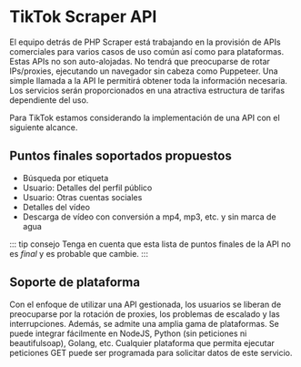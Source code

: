 # TikTok Scraper API

El equipo detrás de PHP Scraper está trabajando en la provisión de APIs comerciales para varios casos de uso común así como para plataformas. Estas APIs no son auto-alojadas. No tendrá que preocuparse de rotar IPs/proxies, ejecutando un navegador sin cabeza como Puppeteer. Una simple llamada a la API le permitirá obtener toda la información necesaria. Los servicios serán proporcionados en una atractiva estructura de tarifas dependiente del uso.

Para TikTok estamos considerando la implementación de una API con el siguiente alcance.

## Puntos finales soportados propuestos

- Búsqueda por etiqueta
- Usuario: Detalles del perfil público
- Usuario: Otras cuentas sociales
- Detalles del vídeo
- Descarga de vídeo con conversión a mp4, mp3, etc. y sin marca de agua

::: tip  consejo
Tenga en cuenta que esta lista de puntos finales de la API no es *final* y es probable que cambie.
:::

## Soporte de plataforma

Con el enfoque de utilizar una API gestionada, los usuarios se liberan de preocuparse por la rotación de proxies, los problemas de escalado y las interrupciones. Además, se admite una amplia gama de plataformas. Se puede integrar fácilmente en NodeJS, Python (sin peticiones ni beautifulsoap), Golang, etc. Cualquier plataforma que permita ejecutar peticiones GET puede ser programada para solicitar datos de este servicio.
